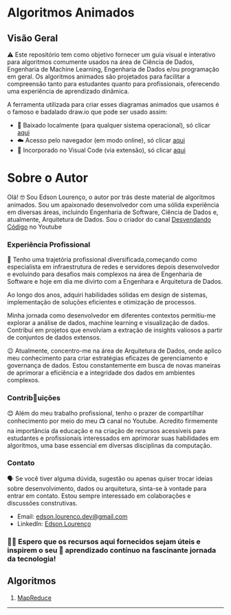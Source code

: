 # Algoritmos Animados

## Visão Geral

⚠️ Este repositório tem como objetivo fornecer um guia visual e interativo para algoritmos comumente usados na área de Ciência de Dados, Engenharia de Machine Learning, Engenharia de Dados e/ou programação em geral. Os algoritmos animados são projetados para facilitar a compreensão tanto para estudantes quanto para profissionais, oferecendo uma experiência de aprendizado dinâmica.

A ferramenta utilizada para criar esses diagramas animados que usamos é o famoso e badalado draw.io que pode ser usado assim:

- 💾 Baixado localmente (para qualquer sistema operacional), só clicar [aqui](https://github.com/jgraph/drawio-desktop/releases/tag/v22.1.11) 
- ☁️ Acesso pelo navegador (em modo online), só clicar  [aqui](https://www.draw.io/connect/office365/index.html)
- 🥰 Incorporado no Visual Code (via extensão), só clicar [aqui](https://marketplace.visualstudio.com/items?itemName=hediet.vscode-drawio)

# Sobre o Autor

Olá! 🤓 Sou Edson Lourenço, o autor por trás deste material de algoritmos animados. Sou um apaixonado desenvolvedor com uma sólida experiência em diversas áreas, incluindo Engenharia de Software, Ciência de Dados e, atualmente, Arquitetura de Dados. Sou o criador do canal [Desvendando Código](https://www.youtube.com/@Desvendando_Codigo/) no Youtube 

### Experiência Profissional

🤩 Tenho uma trajetória profissional diversificada,começando como especialista em  infraestrutura de redes e servidores depois desenvolvedor e evoluindo para desafios mais complexos na área de Engenharia de Software e hoje em dia me divirto com a Engenhara e Arquitetura de Dados. 

Ao longo dos anos, adquiri habilidades sólidas em design de sistemas, implementação de soluções eficientes e otimização de processos.

Minha jornada como desenvolvedor em diferentes contextos permitiu-me explorar a análise de dados, machine learning e visualização de dados. Contribuí em projetos que envolviam a extração de insights valiosos a partir de conjuntos de dados extensos.

😉 Atualmente, concentro-me na área de Arquitetura de Dados, onde aplico meu conhecimento para criar estratégias eficazes de gerenciamento e governança de dados. Estou constantemente em busca de novas maneiras de aprimorar a eficiência e a integridade dos dados em ambientes complexos.

### Contrib🤩uições

😊 Além do meu trabalho profissional, tenho o prazer de compartilhar conhecimento por meio do meu 📺 canal no Youtube. Acredito firmemente na importância da educação e na criação de recursos acessíveis para estudantes e profissionais interessados em aprimorar suas habilidades em algoritmos, uma base essencial em diversas disciplinas da computação.

### Contato

🗣️ Se você tiver alguma dúvida, sugestão ou apenas quiser trocar ideias sobre desenvolvimento, dados ou arquitetura, sinta-se à vontade para entrar em contato. Estou sempre interessado em colaborações e discussões construtivas.

- Email: edson.lourenco.dev@gmail.com
- LinkedIn: [Edson Lourenço](https://www.linkedin.com/in/edsonlourencooficial/)

### 🙏🏾 Espero que os recursos aqui fornecidos sejam úteis e inspirem o seu 🚀 aprendizado contínuo na fascinante jornada da tecnologia!


## Algoritmos

1. [MapReduce](computacao_distribuida/README.md)

---

<!-- ## Sumário

1. **Introdução**
    - Propósito do Repositório
    - Importância da Aprendizagem Visual na Compreensão de Algoritmos

2. **Algoritmos Abordados**
    - Algoritmos de Ordenação
    - Algoritmos de Busca
    - Algoritmos de Aprendizado de Máquina
    - Algoritmos de Grafos
    - Algoritmos de Processamento de Dados

3. **Recursos**
    - Visualizações Animadas
    - Explicações Passo a Passo
    - Simulações Interativas
    - Exemplos de Implementação de Código

4. **Como Começar**
    - Pré-requisitos
    - Instalação
    - Utilização

5. **Contribuições**
    - Diretrizes para Contribuidores
    - Como Contribuir
    - Código de Conduta

6. **Feedback e Suporte**
    - Relatar Problemas
    - Buscar Ajuda
    - Fornecer Feedback

7. **Licença**
    - Detalhes sobre a Licença do Repositório

## Introdução

Compreender algoritmos é um aspecto crucial para a área de tecnolgia, e visualizar seus processos pode melhorar significativamente a compreensão. Este repositório utiliza animações para tornar algoritmos complexos mais acessíveis tanto para estudantes que estão ingressando na área quanto para profissionais que desejam aprofundar seus conhecimentos.

## Algoritmos Abordados

O repositório abrange uma ampla gama de algoritmos, incluindo algoritmos de ordenação e busca para manipulação fundamental de dados, algoritmos de aprendizado de máquina para análise preditiva, algoritmos de grafos para análise de redes e algoritmos de processamento de dados para manipulação eficiente de dados.

## Recursos

### Visualizações Animadas

Representações animadas de algoritmos proporcionam uma visão dinâmica de seu funcionamento interno, tornando mais fácil compreender os conceitos subjacentes.

### Explicações Passo a Passo

Explicações detalhadas acompanham cada animação, dividindo os passos do algoritmo para garantir uma compreensão completa.

### Simulações Interativas

Elementos interativos permitem que os usuários controlem o ritmo da animação, pausando em etapas específicas e experimentando com diferentes entradas para observar como o algoritmo responde.

### Exemplos de Implementação de Código

Para aqueles interessados em programação, o repositório inclui implementações de exemplo em linguagens de programação populares, facilitando a aprendizagem prática.

## Como Começar

### Pré-requisitos

Especificar qualquer software, ferramentas ou bibliotecas necessárias para executar as animações e exemplos.

### Instalação

Fornecer instruções passo a passo sobre como instalar e configurar o repositório.

### Utilização

Explicar como os usuários podem navegar pelas animações, explorar os recursos interativos e executar os exemplos de código.

## Contribuições

Aceitamos contribuições para aprimorar o conteúdo do repositório. Consulte as diretrizes para contribuidores e sinta-se à vontade para contribuir adicionando novos algoritmos, melhorando explicações ou corrigindo problemas.

## Feedback e Suporte

Os usuários podem relatar problemas, buscar ajuda ou fornecer feedback por meio dos canais designados nesta seção.

## Licença

Especificar a licença sob a qual o repositório é distribuído e quaisquer termos relevantes.

---

Sinta-se à vontade para adaptar este modelo de README conforme as especificidades do seu repositório. Boa codificação e aprendizado! -->